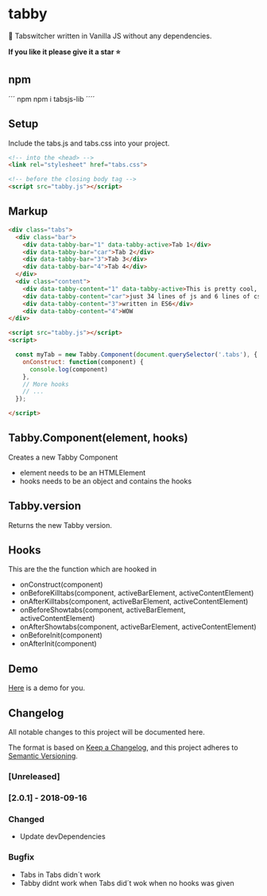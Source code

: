 # tabby
📂 Tabswitcher written in Vanilla JS without any dependencies.

**If you like it please give it a star ⭐️**

## npm 

´´´ npm 
npm i tabsjs-lib
´´´´

## Setup

Include the tabs.js and tabs.css into your project.

``` html
<!-- into the <head> -->
<link rel="stylesheet" href="tabs.css">

<!-- before the closing body tag -->
<script src="tabby.js"></script>
```

## Markup

``` html
<div class="tabs">
  <div class="bar">
    <div data-tabby-bar="1" data-tabby-active>Tab 1</div>
    <div data-tabby-bar="car">Tab 2</div>
    <div data-tabby-bar="3">Tab 3</div>
    <div data-tabby-bar="4">Tab 4</div>
  </div>
  <div class="content">
    <div data-tabby-content="1" data-tabby-active>This is pretty cool, isn´t it?</div>
    <div data-tabby-content="car">just 34 lines of js and 6 lines of css</div>
    <div data-tabby-content="3">written in ES6</div>
    <div data-tabby-content="4">WOW
</div>

<script src="tabby.js"></script>
<script>

  const myTab = new Tabby.Component(document.querySelector('.tabs'), {
    onConstruct: function(component) {
      console.log(component)
    },
    // More hooks
    // ...
  });

</script>
```

## Tabby.Component(element, hooks)

Creates a new Tabby Component

- element needs to be an HTMLElement
- hooks needs to be an object and contains the hooks

## Tabby.version

Returns the new Tabby version.

## Hooks

This are the the function which are hooked in

- onConstruct(component)
- onBeforeKilltabs(component, activeBarElement, activeContentElement)
- onAfterKilltabs(component, activeBarElement, activeContentElement)
- onBeforeShowtabs(component, activeBarElement, activeContentElement)
- onAfterShowtabs(component, activeBarElement, activeContentElement)
- onBeforeInit(component)
- onAfterInit(component)

## Demo
<a href="https://janmarkuslanger.github.io/tabby/">Here</a> is a demo for you.

## Changelog
All notable changes to this project will be documented here.

The format is based on [Keep a Changelog](https://keepachangelog.com/en/1.0.0/),
and this project adheres to [Semantic Versioning](https://semver.org/spec/v2.0.0.html).

### [Unreleased]

### [2.0.1] - 2018-09-16
### Changed
- Update devDependencies

### Bugfix
- Tabs in Tabs didn´t work
- Tabby didnt work when Tabs did´t wok when no hooks was given
